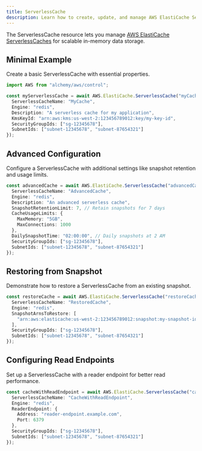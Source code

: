 ```yaml
---
title: ServerlessCache
description: Learn how to create, update, and manage AWS ElastiCache ServerlessCaches using Alchemy Cloud Control.
---
```


The ServerlessCache resource lets you manage [AWS ElastiCache ServerlessCaches](https://docs.aws.amazon.com/elasticache/latest/userguide/) for scalable in-memory data storage.

## Minimal Example

Create a basic ServerlessCache with essential properties.

```ts
import AWS from "alchemy/aws/control";

const myServerlessCache = await AWS.ElastiCache.ServerlessCache("myCache", {
  ServerlessCacheName: "MyCache",
  Engine: "redis",
  Description: "A serverless cache for my application",
  KmsKeyId: "arn:aws:kms:us-west-2:123456789012:key/my-key-id",
  SecurityGroupIds: ["sg-12345678"],
  SubnetIds: ["subnet-12345678", "subnet-87654321"]
});
```

## Advanced Configuration

Configure a ServerlessCache with additional settings like snapshot retention and usage limits.

```ts
const advancedCache = await AWS.ElastiCache.ServerlessCache("advancedCache", {
  ServerlessCacheName: "AdvancedCache",
  Engine: "redis",
  Description: "An advanced serverless cache",
  SnapshotRetentionLimit: 7, // Retain snapshots for 7 days
  CacheUsageLimits: {
    MaxMemory: "5GB",
    MaxConnections: 1000
  },
  DailySnapshotTime: "02:00:00", // Daily snapshots at 2 AM
  SecurityGroupIds: ["sg-12345678"],
  SubnetIds: ["subnet-12345678", "subnet-87654321"]
});
```

## Restoring from Snapshot

Demonstrate how to restore a ServerlessCache from an existing snapshot.

```ts
const restoreCache = await AWS.ElastiCache.ServerlessCache("restoreCache", {
  ServerlessCacheName: "RestoredCache",
  Engine: "redis",
  SnapshotArnsToRestore: [
    "arn:aws:elasticache:us-west-2:123456789012:snapshot:my-snapshot-id"
  ],
  SecurityGroupIds: ["sg-12345678"],
  SubnetIds: ["subnet-12345678", "subnet-87654321"]
});
```

## Configuring Read Endpoints

Set up a ServerlessCache with a reader endpoint for better read performance.

```ts
const cacheWithReadEndpoint = await AWS.ElastiCache.ServerlessCache("cacheWithReadEndpoint", {
  ServerlessCacheName: "CacheWithReadEndpoint",
  Engine: "redis",
  ReaderEndpoint: {
    Address: "reader-endpoint.example.com",
    Port: 6379
  },
  SecurityGroupIds: ["sg-12345678"],
  SubnetIds: ["subnet-12345678", "subnet-87654321"]
});
```